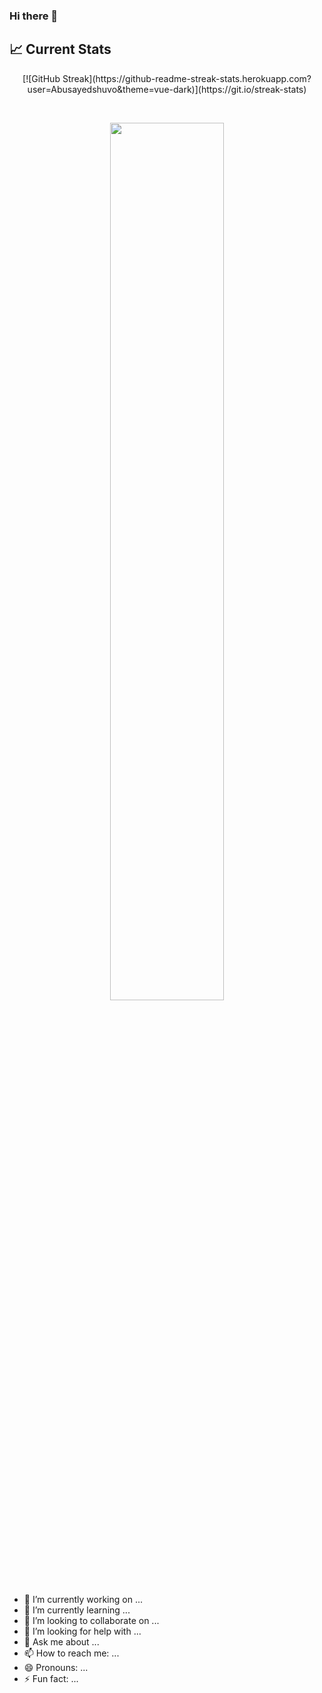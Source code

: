 ### Hi there 👋

## :chart_with_upwards_trend: Current Stats

<p align="center">
[![GitHub Streak](https://github-readme-streak-stats.herokuapp.com?user=Abusayedshuvo&theme=vue-dark)](https://git.io/streak-stats)
</p>

<br />
<p align="center">
  <img width="60%" src="https://github-readme-streak-stats.herokuapp.com?user=Abusayedshuvo&theme=vue-dark" />
</p>

- 🔭 I’m currently working on ...
- 🌱 I’m currently learning ...
- 👯 I’m looking to collaborate on ...
- 🤔 I’m looking for help with ...
- 💬 Ask me about ...
- 📫 How to reach me: ...
- 😄 Pronouns: ...
- ⚡ Fun fact: ...

